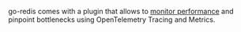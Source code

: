 go-redis comes with a plugin that allows to [monitor performance](go-redis-monitoring.md) and
pinpoint bottlenecks using OpenTelemetry Tracing and Metrics.
